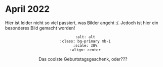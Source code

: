 # April 2022

Hier ist leider nicht so viel passiert, was Bilder angeht :/. Jedoch ist hier ein besonderes Bild gemacht worden!

<div align="center">

  ```{image} ./images/14ac1080-7028-4083-a840-68019318750a.JPG
    :alt: alt
    :class: bg-primary mb-1
    :scale: 30%
    :align: center
  ```
  Das coolste Geburtstagsgeschenk, oder???

</div>